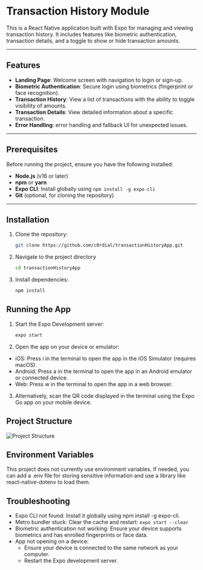 # Transaction History Module

This is a React Native application built with Expo for managing and viewing transaction history. It includes features like biometric authentication, transaction details, and a toggle to show or hide transaction amounts.

---

## Features

- **Landing Page**: Welcome screen with navigation to login or sign-up.
- **Biometric Authentication**: Secure login using biometrics (fingerprint or face recognition).
- **Transaction History**: View a list of transactions with the ability to toggle visibility of amounts.
- **Transaction Details**: View detailed information about a specific transaction.
- **Error Handling**: error handling and fallback UI for unexpected issues.

---

## Prerequisites

Before running the project, ensure you have the following installed:

- **Node.js** (v16 or later)
- **npm** or **yarn**
- **Expo CLI**: Install globally using `npm install -g expo-cli`
- **Git** (optional, for cloning the repository)

---

## Installation

1. Clone the repository:

   ```bash
   git clone https://github.com/c0rdial/transactionHistoryApp.git

2. Navigate to the project directory
   ```bash
   cd transactionHistoryApp

4. Install dependencies:
   ```bash
   npm install

## Running the App

1. Start the Expo Development server:
   ```bash
   expo start

3. Open the app on your device or emulator:

- iOS: Press i in the terminal to open the app in the iOS Simulator (requires macOS).
- Android: Press a in the terminal to open the app in an Android emulator or connected device.
- Web: Press w in the terminal to open the app in a web browser.

3. Alternatively, scan the QR code displayed in the terminal using the Expo Go app on your mobile device.

## Project Structure

![Project Structure](./assets/project-structure.png)

## Environment Variables
This project does not currently use environment variables. If needed, you can add a .env file for storing sensitive information and use a library like react-native-dotenv to load them.

## Troubleshooting
- Expo CLI not found: Install it globally using npm install -g expo-cli.
- Metro bundler stuck: Clear the cache and restart:
    `expo start --clear`
- Biometric authentication not working: Ensure your device supports biometrics and has enrolled fingerprints or face data.
- App not opening on a device:
    - Ensure your device is connected to the same network as your computer.
    - Restart the Expo development server.

